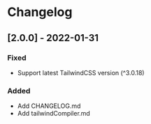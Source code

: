 # Changelog

## [2.0.0] - 2022-01-31

### Fixed

- Support latest TailwindCSS version (^3.0.18)

### Added

- Add CHANGELOG.md
- Add tailwindCompiler.md
